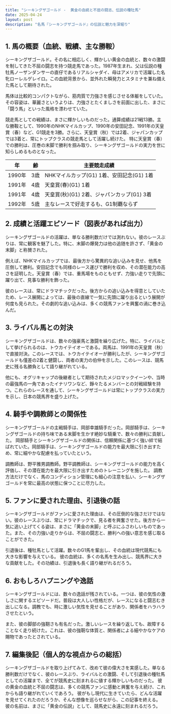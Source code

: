 ```yaml
---
title: "シーキングザゴールド -  黄金の血統と不屈の闘志、伝説の種牡馬"
date: 2025-04-24
layout: post
description: "名馬『シーキングザゴールド』の伝説と魅力を深堀り"
---
```


## 1. 馬の概要（血統、戦績、主な勝鞍）

シーキングザゴールド。その名に相応しく、輝かしい黄金の血統と、数々の激闘を制してきた不屈の闘志を持つ競走馬であった。1987年生まれ、父は伝説の種牡馬ノーザンダンサーの直仔であるリアルシャダイ、母はアメリカで活躍した名牝ローレルゲレイロ。この血統背景から、並外れた瞬発力とスタミナを兼ね備えた馬として期待された。

馬体は比較的コンパクトながら、筋肉質で力強さを感じさせる体躯をしていた。その容姿は、華麗さというよりは、力強さとたくましさを前面に出した、まさに「闘う馬」といった風格を漂わせていた。

競走馬としての戦績は、まさに輝かしいものだった。通算成績は21戦13勝。主な勝鞍として、1990年のNHKマイルカップ、1990年の安田記念、1991年の天皇賞（春）など、G1競走を3勝。さらに、天皇賞（秋）では2着、ジャパンカップでは3着と、常にトップクラスの競走馬として活躍し続けた。  特に天皇賞（春）での勝利は、圧巻の末脚で勝利を掴み取り、シーキングザゴールドの実力を世に知らしめるものとなった。

| 年 | 齢 | 主要競走成績 |
|---|---|---|
| 1990年 | 3歳 | NHKマイルカップ(G1) 1着、安田記念(G1) 1着 |
| 1991年 | 4歳 | 天皇賞(春)(G1) 1着 |
| 1991年 | 4歳 | 天皇賞(秋)(G1) 2着、ジャパンカップ(G1) 3着 |
| 1992年 | 5歳 |  主なレースで好走するも、G1制覇ならず |


## 2. 成績と活躍エピソード（図表があれば出力）

シーキングザゴールドの活躍は、単なる勝利数だけでは測れない。彼のレースぶりは、常に観客を魅了した。特に、末脚の爆発力は他の追随を許さず、「黄金の末脚」と称賛された。

例えば、NHKマイルカップでは、最後方から驚異的な追い込みを見せ、他馬を圧倒して勝利。安田記念でも同様のレース運びで勝利を収め、その潜在能力の高さを証明した。天皇賞（春）では、重馬場をものともせず、力強い走りで先頭に躍り出て、見事な勝利を飾った。

彼のレースは、常にドラマチックだった。後方からの追い込みを得意としていたため、レース展開によっては、最後の直線で一気に先頭に躍り出るという展開が何度も見られた。その劇的な追い込みは、多くの競馬ファンを興奮の渦に巻き込んだ。


## 3. ライバル馬との対決

シーキングザゴールドは、数々の強豪馬と激闘を繰り広げた。特に、ライバルとして挙げられるのは、トウカイテイオーである。両馬は、1991年の天皇賞（秋）で直接対決。このレースでは、トウカイテイオーが勝利したが、シーキングザゴールドも僅差の2着と健闘し、両者の実力の伯仲を示した。このレースは、競馬史に残る名勝負として語り継がれている。

他にも、オグリキャップの後継者として期待されたメジロマックイーンや、当時の最強馬の一角であったイナリワンなど、錚々たるメンバーとの対戦経験を持つ。これらのレースを通して、シーキングザゴールドは常にトップクラスの実力を示し、日本の競馬界を盛り上げた。


## 4. 騎手や調教師との関係性

シーキングザゴールドの主戦騎手は、岡部幸雄騎手だった。岡部騎手は、シーキングザゴールドの持ち味である末脚を生かす絶妙な騎乗で、数々の勝利に貢献した。  岡部騎手とシーキングザゴールドの関係は、信頼関係に基づく強い絆で結ばれていた。岡部騎手は、シーキングザゴールドの能力を最大限に引き出すため、常に細やかな配慮を払っていたという。

調教師は、野平雅男調教師。野平調教師は、シーキングザゴールドの能力を高く評価し、その潜在能力を最大限に引き出すためのトレーニングを施した。  調教方法だけでなく、馬のコンディション管理にも細心の注意を払い、シーキングザゴールドを常に最高の状態に保つことに尽力した。


## 5. ファンに愛された理由、引退後の話

シーキングザゴールドがファンに愛された理由は、その圧倒的な強さだけではない。彼のレースぶりは、常にドラマチックで、見る者を興奮させた。後方から一気に追い上げてくる姿は、まさに「黄金の末脚」と呼ぶにふさわしいものであった。また、その力強い走りからは、不屈の闘志と、勝利への強い意志を感じ取ることができた。

引退後は、種牡馬として活躍。数々のG1馬を輩出し、その血統は現代競馬にも大きな影響を与えている。  彼の血統は、多くの名馬を生み出し、競馬界に大きな貢献をした。その功績は、引退後も長く語り継がれるだろう。


## 6. おもしろハプニングや逸話

シーキングザゴールドには、数々の逸話が残されている。一つは、彼の気性の激しさに関するエピソードだ。普段は大人しい性格だが、レースになると闘志むき出しになる。調教でも、時に激しい気性を見せることがあり、関係者をハラハラさせたという。

また、彼の脚部の強靭さも有名だった。激しいレースを繰り返しても、故障することなく走り続けた。これは、彼の強靭な体質と、関係者による細やかなケアの賜物であったとされている。


## 7. 編集後記（個人的な視点からの総括）

シーキングザゴールドを取り上げてみて、改めて彼の偉大さを実感した。単なる勝利数だけでなく、彼のレースぶり、ライバルとの激闘、そして引退後の種牡馬としての活躍まで、全てが競馬史に刻まれるに値する輝かしいものだった。  彼の黄金の血統と不屈の闘志は、多くの競馬ファンに感動と興奮を与え続け、これからも語り継がれていくであろう。  彼がもし現代に生きていたら、どんな活躍を見せてくれたのだろうか、そんな想像を巡らせながら、この記事を終える。  彼の名前は、まさに「黄金の伝説」として、競馬史に永遠に刻まれるだろう。
